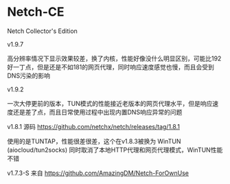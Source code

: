 # Netch-CE
Netch  Collector's Edition

v1.9.7

高分辨率情况下显示效果较差，换了内核，性能好像没什么明显区别，可能比192好一丁点，但是还是不如181的网页代理，同时响应速度感觉也慢，而且会受到DNS污染的影响

v1.9.2

一次大停更前的版本，TUN模式的性能接近老版本的网页代理水平，但是响应速度还是差了点，而且日常使用过程中出现内置DNS响应异常的问题

v1.8.1 源码 https://github.com/netchx/netch/releases/tag/1.8.1

使用的是TUNTAP，性能很差很差，这个在v1.8.3被换为 WinTUN (aiocloud/tun2socks) 同时取消了本地HTTP代理和网页代理模式，WinTUN性能不错

v1.7.3-S 来自 https://github.com/AmazingDM/Netch-ForOwnUse
